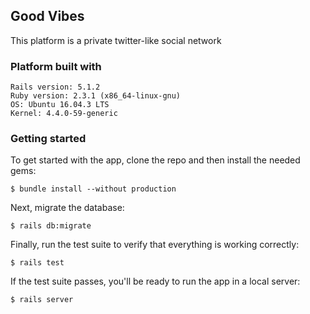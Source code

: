 ## Good Vibes

This platform is a private twitter-like social network

### Platform built with
```
Rails version: 5.1.2
Ruby version: 2.3.1 (x86_64-linux-gnu)
OS: Ubuntu 16.04.3 LTS
Kernel: 4.4.0-59-generic
```

<!-- TODO: ## License -->
### Getting started
To get started with the app, clone the repo and then install the needed gems:
```
$ bundle install --without production
```

Next, migrate the database:
```
$ rails db:migrate
```

Finally, run the test suite to verify that everything is working correctly:
```
$ rails test
```

If the test suite passes, you'll be ready to run the app in a local server:
```
$ rails server
```
